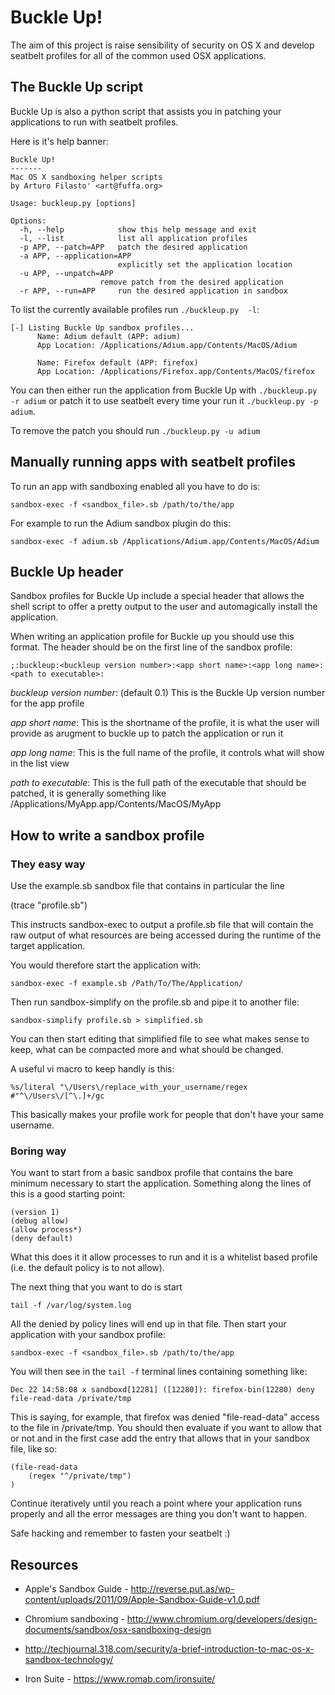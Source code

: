 # Buckle Up!
The aim of this project is raise sensibility of security on OS X
and develop seatbelt profiles for all of the common used OSX applications.

## The Buckle Up script
Buckle Up is also a python script that assists you in patching your applications to
run with seatbelt profiles.

Here is it's help banner:

    Buckle Up!
    -------
    Mac OS X sandboxing helper scripts
    by Arturo Filasto' <art@fuffa.org>

    Usage: buckleup.py [options]

    Options:
      -h, --help            show this help message and exit
      -l, --list            list all application profiles
      -p APP, --patch=APP   patch the desired application
      -a APP, --application=APP
                            explicitly set the application location
      -u APP, --unpatch=APP
                        remove patch from the desired application
      -r APP, --run=APP     run the desired application in sandbox

To list the currently available profiles run `./buckleup.py  -l`:

    [-] Listing Buckle Up sandbox profiles...
          Name: Adium default (APP: adium)
          App Location: /Applications/Adium.app/Contents/MacOS/Adium

          Name: Firefox default (APP: firefox)
          App Location: /Applications/Firefox.app/Contents/MacOS/firefox

You can then either run the application from Buckle Up with `./buckleup.py -r adium`
or patch it to use seatbelt every time your run it `./buckleup.py -p adium`.

To remove the patch you should run `./buckleup.py -u adium`

## Manually running apps with seatbelt profiles

To run an app with sandboxing enabled all you have to do is:

    sandbox-exec -f <sandbox_file>.sb /path/to/the/app

For example to run the Adium sandbox plugin do this:

    sandbox-exec -f adium.sb /Applications/Adium.app/Contents/MacOS/Adium


## Buckle Up header

Sandbox profiles for Buckle Up include a special header that allows the shell script to offer a pretty output
to the user and automagically install the application.

When writing an application profile for Buckle up you should use this format. The header should be on the first
line of the sandbox profile:

    ;:buckleup:<buckleup version number>:<app short name>:<app long name>:<path to executable>:

_buckleup version number_: (default 0.1) This is the Buckle Up version number for the app profile

_app short name_: This is the shortname of the profile, it is what the user will provide as arugment to
buckle up to patch the application or run it

_app long name_: This is the full name of the profile, it controls what will show in the list view

_path to executable_: This is the full path of the executable that should be patched, it is generally
something like /Applications/MyApp.app/Contents/MacOS/MyApp

## How to write a sandbox profile


### They easy way

Use the example.sb sandbox file that contains in particular the line

   (trace "profile.sb")

This instructs sandbox-exec to output a profile.sb file that will contain
the raw output of what resources are being accessed during the runtime of the
target application.

You would therefore start the application with:

    sandbox-exec -f example.sb /Path/To/The/Application/

Then run sandbox-simplify on the profile.sb and pipe it to another file:

    sandbox-simplify profile.sb > simplified.sb

You can then start editing that simplified file to see what makes sense to keep,
what can be compacted more and what should be changed.

A useful vi macro to keep handly is this:

    %s/literal "\/Users\/replace_with_your_username/regex #"^\/Users\/[^\.]+/gc

This basically makes your profile work for people that don't have your same username.

### Boring way

You want to start from a basic sandbox profile that contains the bare minimum necessary to start the application.
Something along the lines of this is a good starting point:

    (version 1)
    (debug allow)
    (allow process*)
    (deny default)

What this does it it allow processes to run and it is a whitelist based profile (i.e. the default policy is
to not allow).

The next thing that you want to do is start

    tail -f /var/log/system.log

All the denied by policy lines will end up in that file. Then start your application with your sandbox profile:

    sandbox-exec -f <sandbox_file>.sb /path/to/the/app

You will then see in the `tail -f` terminal lines containing something like:

    Dec 22 14:58:08 x sandboxd[12281] ([12280]): firefox-bin(12280) deny file-read-data /private/tmp

This is saying, for example, that firefox was denied "file-read-data" access to the file in /private/tmp.
You should then evaluate if you want to allow that or not and in the first case add the entry that allows
that in your sandbox file, like so:

    (file-read-data
        (regex "^/private/tmp")
    )

Continue iteratively until you reach a point where your application runs properly and all the error messages
are thing you don't want to happen.

Safe hacking and remember to fasten your seatbelt :)

## Resources

- Apple's Sandbox Guide - http://reverse.put.as/wp-content/uploads/2011/09/Apple-Sandbox-Guide-v1.0.pdf

- Chromium sandboxing - http://www.chromium.org/developers/design-documents/sandbox/osx-sandboxing-design

- http://techjournal.318.com/security/a-brief-introduction-to-mac-os-x-sandbox-technology/

- Iron Suite - https://www.romab.com/ironsuite/

